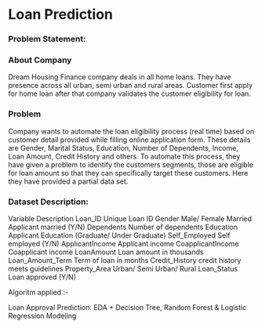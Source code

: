 # Loan Prediction

### Problem Statement:
### About Company
Dream Housing Finance company deals in all home loans. They have presence across all urban, semi urban and rural areas. Customer first apply for home loan after that company validates the customer eligibility for loan.

### Problem
Company wants to automate the loan eligibility process (real time) based on customer detail provided while filling online application form. These details are Gender, Marital Status, Education, Number of Dependents, Income, Loan Amount, Credit History and others. To automate this process, they have given a problem to identify the customers segments, those are eligible for loan amount so that they can specifically target these customers. Here they have provided a partial data set.

### Dataset Description:

Variable	                  Description
Loan_ID	                    Unique Loan ID
Gender	                    Male/ Female
Married	                    Applicant married (Y/N)
Dependents	                Number of dependents
Education	                  Applicant Education (Graduate/ Under Graduate)
Self_Employed	              Self employed (Y/N)
ApplicantIncome	            Applicant income
CoapplicantIncome	          Coapplicant income
LoanAmount	                Loan amount in thousands
Loan_Amount_Term	          Term of loan in months
Credit_History	            credit history meets guidelines
Property_Area	              Urban/ Semi Urban/ Rural
Loan_Status	                Loan approved (Y/N)


Algoritm applied :- 

Loan Approval Prediction:
EDA + Decision Tree, Random Forest & Logistic Regression Modeling
